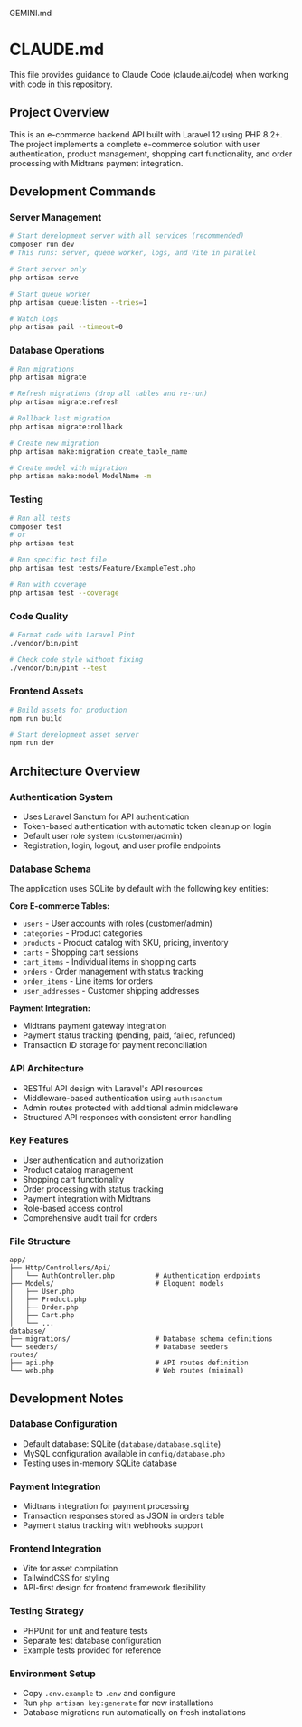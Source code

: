 GEMINI.md

# CLAUDE.md

This file provides guidance to Claude Code (claude.ai/code) when working with code in this repository.

## Project Overview

This is an e-commerce backend API built with Laravel 12 using PHP 8.2+. The project implements a complete e-commerce solution with user authentication, product management, shopping cart functionality, and order processing with Midtrans payment integration.

## Development Commands

### Server Management
```bash
# Start development server with all services (recommended)
composer run dev
# This runs: server, queue worker, logs, and Vite in parallel

# Start server only
php artisan serve

# Start queue worker
php artisan queue:listen --tries=1

# Watch logs
php artisan pail --timeout=0
```

### Database Operations
```bash
# Run migrations
php artisan migrate

# Refresh migrations (drop all tables and re-run)
php artisan migrate:refresh

# Rollback last migration
php artisan migrate:rollback

# Create new migration
php artisan make:migration create_table_name

# Create model with migration
php artisan make:model ModelName -m
```

### Testing
```bash
# Run all tests
composer test
# or
php artisan test

# Run specific test file
php artisan test tests/Feature/ExampleTest.php

# Run with coverage
php artisan test --coverage
```

### Code Quality
```bash
# Format code with Laravel Pint
./vendor/bin/pint

# Check code style without fixing
./vendor/bin/pint --test
```

### Frontend Assets
```bash
# Build assets for production
npm run build

# Start development asset server
npm run dev
```

## Architecture Overview

### Authentication System
- Uses Laravel Sanctum for API authentication
- Token-based authentication with automatic token cleanup on login
- Default user role system (customer/admin)
- Registration, login, logout, and user profile endpoints

### Database Schema
The application uses SQLite by default with the following key entities:

**Core E-commerce Tables:**
- `users` - User accounts with roles (customer/admin)
- `categories` - Product categories
- `products` - Product catalog with SKU, pricing, inventory
- `carts` - Shopping cart sessions
- `cart_items` - Individual items in shopping carts
- `orders` - Order management with status tracking
- `order_items` - Line items for orders
- `user_addresses` - Customer shipping addresses

**Payment Integration:**
- Midtrans payment gateway integration
- Payment status tracking (pending, paid, failed, refunded)
- Transaction ID storage for payment reconciliation

### API Architecture
- RESTful API design with Laravel's API resources
- Middleware-based authentication using `auth:sanctum`
- Admin routes protected with additional admin middleware
- Structured API responses with consistent error handling

### Key Features
- User authentication and authorization
- Product catalog management
- Shopping cart functionality
- Order processing with status tracking
- Payment integration with Midtrans
- Role-based access control
- Comprehensive audit trail for orders

### File Structure
```
app/
├── Http/Controllers/Api/
│   └── AuthController.php          # Authentication endpoints
├── Models/                         # Eloquent models
│   ├── User.php
│   ├── Product.php
│   ├── Order.php
│   ├── Cart.php
│   └── ...
database/
├── migrations/                     # Database schema definitions
└── seeders/                        # Database seeders
routes/
├── api.php                         # API routes definition
└── web.php                         # Web routes (minimal)
```

## Development Notes

### Database Configuration
- Default database: SQLite (`database/database.sqlite`)
- MySQL configuration available in `config/database.php`
- Testing uses in-memory SQLite database

### Payment Integration
- Midtrans integration for payment processing
- Transaction responses stored as JSON in orders table
- Payment status tracking with webhooks support

### Frontend Integration
- Vite for asset compilation
- TailwindCSS for styling
- API-first design for frontend framework flexibility

### Testing Strategy
- PHPUnit for unit and feature tests
- Separate test database configuration
- Example tests provided for reference

### Environment Setup
- Copy `.env.example` to `.env` and configure
- Run `php artisan key:generate` for new installations
- Database migrations run automatically on fresh installations